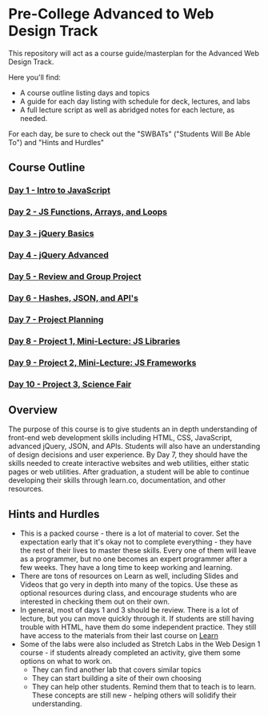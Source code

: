 # Pre-College Advanced to Web Design Track

This repository will act as a course guide/masterplan for the Advanced Web Design Track. 

Here you'll find:

+ A course outline listing days and topics
+ A guide for each day listing with schedule for deck, lectures, and labs
+ A full lecture script as well as abridged notes for each lecture, as needed. 

For each day, be sure to check out the "SWBATs" ("Students Will Be Able To") and "Hints and Hurdles"

## Course Outline

### [Day 1 - Intro to JavaScript](day-01/)

### [Day 2 - JS Functions, Arrays, and Loops](day-02/)

### [Day 3 - jQuery Basics](day-03/)

### [Day 4 - jQuery Advanced](day-04/)

### [Day 5 - Review and Group Project](day-05/)

### [Day 6 - Hashes, JSON, and API's](day-06/)

### [Day 7 - Project Planning](day-07/)

### [Day 8 - Project 1, Mini-Lecture: JS Libraries](day-08/)

### [Day 9 - Project 2, Mini-Lecture: JS Frameworks](day-09/)

### [Day 10 - Project 3, Science Fair](day-10/)

## Overview

The purpose of this course is to give students an in depth understanding of front-end web development skills including HTML, CSS, JavaScript, advanced jQuery, JSON, and APIs. Students will also have an understanding of design decisions and user experience. By Day 7, they should have the skills needed to create interactive websites and web utilities, either static pages or web utilities. After graduation, a student will be able to continue developing their skills through learn.co, documentation, and other resources. 

## Hints and Hurdles

+ This is a packed course - there is a lot of material to cover. Set the expectation early that it's okay not to complete everything - they have the rest of their lives to master these skills. Every one of them will leave as a programmer, but no one becomes an expert programmer after a few weeks. They have a long time to keep working and learning. 
+ There are tons of resources on Learn as well, including Slides and Videos that go very in depth into many of the topics. Use these as optional resources during class, and encourage students who are interested in checking them out on their own. 
+ In general, most of days 1 and 3 should be review. There is a lot of lecture, but you can move quickly through it. If students are still having trouble with HTML, have them do some independent practice. They still have access to the materials from their last course on [Learn](http://learn.co)
+ Some of the labs were also included as Stretch Labs in the Web Design 1 course - if students already completed an activity, give them some options on what to work on.
	+ They can find another lab that covers similar topics
	+ They can start building a site of their own choosing
	+ They can help other students. Remind them that to teach is to learn. These concepts are still new - helping others will solidify their understanding. 

